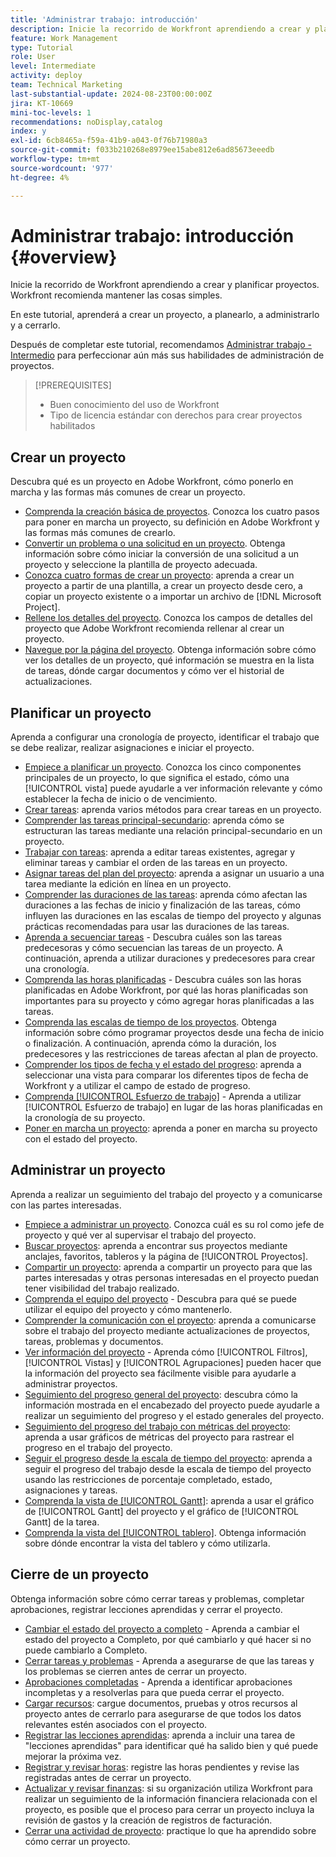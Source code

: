 ```yaml
---
title: 'Administrar trabajo: introducción'
description: Inicie la recorrido de Workfront aprendiendo a crear y planificar proyectos. Workfront recomienda mantener las cosas simples.
feature: Work Management
type: Tutorial
role: User
level: Intermediate
activity: deploy
team: Technical Marketing
last-substantial-update: 2024-08-23T00:00:00Z
jira: KT-10669
mini-toc-levels: 1
recommendations: noDisplay,catalog
index: y
exl-id: 6cb8465a-f59a-41b9-a043-0f76b71980a3
source-git-commit: f033b210268e8979ee15abe812e6ad85673eeedb
workflow-type: tm+mt
source-wordcount: '977'
ht-degree: 4%

---
```


# Administrar trabajo: introducción {#overview}

Inicie la recorrido de Workfront aprendiendo a crear y planificar proyectos. Workfront recomienda mantener las cosas simples.

En este tutorial, aprenderá a crear un proyecto, a planearlo, a administrarlo y a cerrarlo.

Después de completar este tutorial, recomendamos [Administrar trabajo - Intermedio](https://experienceleague.adobe.com/docs/workfront-learn/manage-work-intermediate/overview.html) para perfeccionar aún más sus habilidades de administración de proyectos.

>[!PREREQUISITES]
>
>* Buen conocimiento del uso de Workfront
>* Tipo de licencia estándar con derechos para crear proyectos habilitados

## Crear un proyecto

Descubra qué es un proyecto en Adobe Workfront, cómo ponerlo en marcha y las formas más comunes de crear un proyecto.

* [Comprenda la creación básica de proyectos](understand-basic-project-creation.md). Conozca los cuatro pasos para poner en marcha un proyecto, su definición en Adobe Workfront y las formas más comunes de crearlo.
* [Convertir un problema o una solicitud en un proyecto](create-a-project-from-a-request.md). Obtenga información sobre cómo iniciar la conversión de una solicitud a un proyecto y seleccione la plantilla de proyecto adecuada.
* [Conozca cuatro formas de crear un proyecto](understand-other-ways-to-create-projects.md): aprenda a crear un proyecto a partir de una plantilla, a crear un proyecto desde cero, a copiar un proyecto existente o a importar un archivo de [!DNL Microsoft Project].
* [Rellene los detalles del proyecto](fill-in-the-project-details.md). Conozca los campos de detalles del proyecto que Adobe Workfront recomienda rellenar al crear un proyecto.
* [Navegue por la página del proyecto](navigate-the-project-page.md). Obtenga información sobre cómo ver los detalles de un proyecto, qué información se muestra en la lista de tareas, dónde cargar documentos y cómo ver el historial de actualizaciones.

## Planificar un proyecto

Aprenda a configurar una cronología de proyecto, identificar el trabajo que se debe realizar, realizar asignaciones e iniciar el proyecto.

* [Empiece a planificar un proyecto](getting-started-plan-a-project.md). Conozca los cinco componentes principales de un proyecto, lo que significa el estado, cómo una [!UICONTROL vista] puede ayudarle a ver información relevante y cómo establecer la fecha de inicio o de vencimiento.
* [Crear tareas](how-to-create-tasks.md): aprenda varios métodos para crear tareas en un proyecto.
* [Comprender las tareas principal-secundario](understand-parent-child-tasks.md): aprenda cómo se estructuran las tareas mediante una relación principal-secundario en un proyecto.
* [Trabajar con tareas](work-with-tasks.md): aprenda a editar tareas existentes, agregar y eliminar tareas y cambiar el orden de las tareas en un proyecto.
* [Asignar tareas del plan del proyecto](assign-tasks-from-the-project-plan.md): aprenda a asignar un usuario a una tarea mediante la edición en línea en un proyecto.
* [Comprender las duraciones de las tareas](understand-task-durations.md): aprenda cómo afectan las duraciones a las fechas de inicio y finalización de las tareas, cómo influyen las duraciones en las escalas de tiempo del proyecto y algunas prácticas recomendadas para usar las duraciones de las tareas.
* [Aprenda a secuenciar tareas](learn-to-sequence-tasks.md) - Descubra cuáles son las tareas predecesoras y cómo secuencian las tareas de un proyecto. A continuación, aprenda a utilizar duraciones y predecesores para crear una cronología.
* [Comprenda las horas planificadas](understand-planned-hours.md) - Descubra cuáles son las horas planificadas en Adobe Workfront, por qué las horas planificadas son importantes para su proyecto y cómo agregar horas planificadas a las tareas.
* [Comprenda las escalas de tiempo de los proyectos](understand-project-timelines.md). Obtenga información sobre cómo programar proyectos desde una fecha de inicio o finalización. A continuación, aprenda cómo la duración, los predecesores y las restricciones de tareas afectan al plan de proyecto.
* [Comprender los tipos de fecha y el estado del progreso](understand-task-dates-and-progress-status.md): aprenda a seleccionar una vista para comparar los diferentes tipos de fecha de Workfront y a utilizar el campo de estado de progreso.
* [Comprenda [!UICONTROL Esfuerzo de trabajo]](understand-work-effort.md) - Aprenda a utilizar [!UICONTROL Esfuerzo de trabajo] en lugar de las horas planificadas en la cronología de su proyecto.
* [Poner en marcha un proyecto](take-a-project-live.md): aprenda a poner en marcha su proyecto con el estado del proyecto.

## Administrar un proyecto

Aprenda a realizar un seguimiento del trabajo del proyecto y a comunicarse con las partes interesadas.

* [Empiece a administrar un proyecto](getting-started-manage-a-project.md). Conozca cuál es su rol como jefe de proyecto y qué ver al supervisar el trabajo del proyecto.
* [Buscar proyectos](find-projects.md): aprenda a encontrar sus proyectos mediante anclajes, favoritos, tableros y la página de [!UICONTROL Proyectos].
* [Compartir un proyecto](share-a-project.md): aprenda a compartir un proyecto para que las partes interesadas y otras personas interesadas en el proyecto puedan tener visibilidad del trabajo realizado.
* [Comprenda el equipo del proyecto](understand-the-project-team.md) - Descubra para qué se puede utilizar el equipo del proyecto y cómo mantenerlo.
* [Comprender la comunicación con el proyecto](understand-project-communication.md): aprenda a comunicarse sobre el trabajo del proyecto mediante actualizaciones de proyectos, tareas, problemas y documentos.
* [Ver información del proyecto](view-project-information.md) - Aprenda cómo [!UICONTROL Filtros], [!UICONTROL Vistas] y [!UICONTROL Agrupaciones] pueden hacer que la información del proyecto sea fácilmente visible para ayudarle a administrar proyectos.
* [Seguimiento del progreso general del proyecto](track-overall-project-progress.md): descubra cómo la información mostrada en el encabezado del proyecto puede ayudarle a realizar un seguimiento del progreso y el estado generales del proyecto.
* [Seguimiento del progreso del trabajo con métricas del proyecto](track-work-progress-with-project-metrics.md): aprenda a usar gráficos de métricas del proyecto para rastrear el progreso en el trabajo del proyecto.
* [Seguir el progreso desde la escala de tiempo del proyecto](track-work-progress-from-the-project-timeline.md): aprenda a seguir el progreso del trabajo desde la escala de tiempo del proyecto usando las restricciones de porcentaje completado, estado, asignaciones y tareas.
* [Comprenda la vista de [!UICONTROL Gantt]](understand-the-gantt-view.md): aprenda a usar el gráfico de [!UICONTROL Gantt] del proyecto y el gráfico de [!UICONTROL Gantt] de la tarea.
* [Comprenda la vista del [!UICONTROL tablero]](understand-the-board-view.md). Obtenga información sobre dónde encontrar la vista del tablero y cómo utilizarla.

## Cierre de un proyecto

Obtenga información sobre cómo cerrar tareas y problemas, completar aprobaciones, registrar lecciones aprendidas y cerrar el proyecto.

* [Cambiar el estado del proyecto a completo](change-the-project-status.md) - Aprenda a cambiar el estado del proyecto a Completo, por qué cambiarlo y qué hacer si no puede cambiarlo a Completo.
* [Cerrar tareas y problemas](close-tasks-and-issues.md) - Aprenda a asegurarse de que las tareas y los problemas se cierren antes de cerrar un proyecto.
* [Aprobaciones completadas](complete-approvals.md) - Aprenda a identificar aprobaciones incompletas y a resolverlas para que pueda cerrar el proyecto.
* [Cargar recursos](upload-assets.md): cargue documentos, pruebas y otros recursos al proyecto antes de cerrarlo para asegurarse de que todos los datos relevantes estén asociados con el proyecto.
* [Registrar las lecciones aprendidas](lessons-learned-from-closing-a-project.md): aprenda a incluir una tarea de &quot;lecciones aprendidas&quot; para identificar qué ha salido bien y qué puede mejorar la próxima vez.
* [Registrar y revisar horas](log-and-review-hours.md): registre las horas pendientes y revise las registradas antes de cerrar un proyecto.
* [Actualizar y revisar finanzas](update-and-review-finances.md): si su organización utiliza Workfront para realizar un seguimiento de la información financiera relacionada con el proyecto, es posible que el proceso para cerrar un proyecto incluya la revisión de gastos y la creación de registros de facturación.
* [Cerrar una actividad de proyecto](close-a-project-activity.md): practique lo que ha aprendido sobre cómo cerrar un proyecto.
